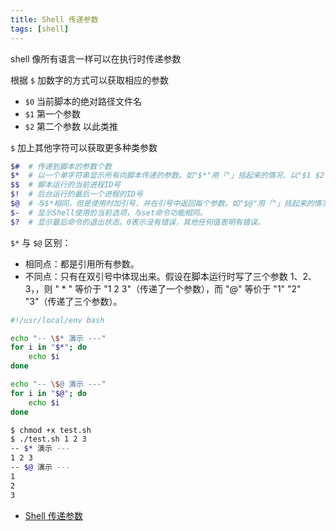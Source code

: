 ```yaml
---
title: Shell 传递参数
tags: [shell]
---
```


shell 像所有语言一样可以在执行时传递参数
<!-- more --><!-- toc -->

根据 `$` 加数字的方式可以获取相应的参数

- `$0` 当前脚本的绝对路径文件名
- `$1` 第一个参数
- `$2` 第二个参数
以此类推

`$` 加上其他字符可以获取更多种类参数

```bash
$#  # 传递到脚本的参数个数
$*  # 以一个单字符串显示所有向脚本传递的参数。如"$*"用「"」括起来的情况、以"$1 $2 … $n"的形式输出所有参数。
$$  # 脚本运行的当前进程ID号
$!  # 后台运行的最后一个进程的ID号
$@  # 与$*相同，但是使用时加引号，并在引号中返回每个参数。如"$@"用「"」括起来的情况、以"$1" "$2" … "$n" 的形式输出所有参数。
$-  # 显示Shell使用的当前选项，与set命令功能相同。
$?  # 显示最后命令的退出状态。0表示没有错误，其他任何值表明有错误。
```


`$*` 与 `$@` 区别：
- 相同点：都是引用所有参数。
- 不同点：只有在双引号中体现出来。假设在脚本运行时写了三个参数 1、2、3，，则 " * " 等价于 "1 2 3"（传递了一个参数），而 "@" 等价于 "1" "2" "3"（传递了三个参数）。

```bash
#!/usr/local/env bash

echo "-- \$* 演示 ---"
for i in "$*"; do
    echo $i
done

echo "-- \$@ 演示 ---"
for i in "$@"; do
    echo $i
done
```

```bash
$ chmod +x test.sh
$ ./test.sh 1 2 3
-- $* 演示 ---
1 2 3
-- $@ 演示 ---
1
2
3
```

- [Shell 传递参数](http://www.runoob.com/linux/linux-shell-passing-arguments.html)
